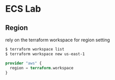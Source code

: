 
# ECS Lab

## Region

rely on the terraform workspace for region setting

```bash
$ terraform workspace list
$ terraform workspace new us-east-1
```

```terraform
provider "aws" {
  region = terraform.workspace
}
```

